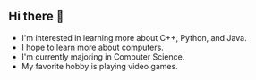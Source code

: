 ## Hi there 👋

- I'm interested in learning more about C++, Python, and Java.
- I hope to learn more about computers.
- I'm currently majoring in Computer Science.
- My favorite hobby is playing video games.

<!--
**ttward/ttward** is a ✨ _special_ ✨ repository because its `README.md` (this file) appears on your GitHub profile.

Here are some ideas to get you started:

- 🔭 I want to learn more C++, Python, and Java.
- 🌱 I’m currently learning ...
- 👯 I’m looking to collaborate on ...
- 🤔 I’m looking for help with ...
- 💬 Ask me about ...
- 📫 How to reach me: ...
- 😄 Pronouns: ...
- ⚡ Fun fact: ...
-->
